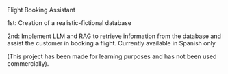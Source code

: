 Flight Booking Assistant

1st: Creation of a realistic-fictional database 

2nd: Implement LLM and RAG to retrieve information from the database and assist the customer in booking a flight.
Currently available in Spanish only

(This project has been made for learning purposes and has not been used commercially).
